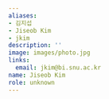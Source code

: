 ```yaml
---
aliases:
- 김지섭
- Jiseob Kim
- jkim
description: ''
image: images/photo.jpg
links:
  email: jkim@bi.snu.ac.kr
name: Jiseob Kim
role: unknown
---
```

